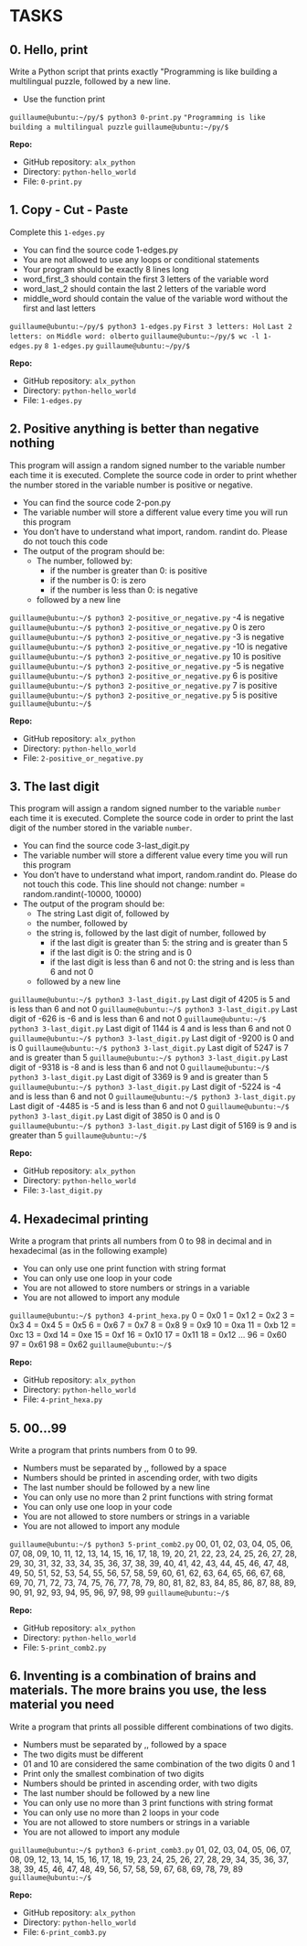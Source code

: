 # TASKS

## 0. Hello, print

Write a Python script that prints exactly "Programming is like building a multilingual puzzle, followed by a new line.

- Use the function print

`guillaume@ubuntu:~/py/$ python3 0-print.py`
`"Programming is like building a multilingual puzzle`
`guillaume@ubuntu:~/py/$`

**Repo:**

- GitHub repository: `alx_python`
- Directory: `python-hello_world`
- File: `0-print.py`

## 1. Copy - Cut - Paste

Complete this `1-edges.py`

- You can find the source code 1-edges.py
- You are not allowed to use any loops or conditional statements
- Your program should be exactly 8 lines long
- word_first_3 should contain the first 3 letters of the variable word
- word_last_2 should contain the last 2 letters of the variable word
- middle_word should contain the value of the variable word without the first and last letters

`guillaume@ubuntu:~/py/$ python3 1-edges.py`
`First 3 letters: Hol`
`Last 2 letters: on`
`Middle word: olberto`
`guillaume@ubuntu:~/py/$ wc -l 1-edges.py`
`8 1-edges.py`
`guillaume@ubuntu:~/py/$`

**Repo:**

- GitHub repository: `alx_python`
- Directory: `python-hello_world`
- File: `1-edges.py`

## 2. Positive anything is better than negative nothing

This program will assign a random signed number to the variable number each time it is executed. Complete the source code in order to print whether the number stored in the variable number is positive or negative.

- You can find the source code 2-pon.py
- The variable number will store a different value every time you will run this program
- You don’t have to understand what import, random. randint do. Please do not touch this code
- The output of the program should be:
  - The number, followed by:
    - if the number is greater than 0: is positive
    - if the number is 0: is zero
    - if the number is less than 0: is negative
  - followed by a new line

`guillaume@ubuntu:~/$ python3 2-positive_or_negative.py`
-4 is negative
`guillaume@ubuntu:~/$ python3 2-positive_or_negative.py`
0 is zero
`guillaume@ubuntu:~/$ python3 2-positive_or_negative.py`
-3 is negative
`guillaume@ubuntu:~/$ python3 2-positive_or_negative.py`
-10 is negative
`guillaume@ubuntu:~/$ python3 2-positive_or_negative.py`
10 is positive
`guillaume@ubuntu:~/$ python3 2-positive_or_negative.py`
-5 is negative
`guillaume@ubuntu:~/$ python3 2-positive_or_negative.py`
6 is positive
`guillaume@ubuntu:~/$ python3 2-positive_or_negative.py`
7 is positive
`guillaume@ubuntu:~/$ python3 2-positive_or_negative.py`
5 is positive
`guillaume@ubuntu:~/$`

**Repo:**

- GitHub repository: `alx_python`
- Directory: `python-hello_world`
- File: `2-positive_or_negative.py`

## 3. The last digit

This program will assign a random signed number to the variable `number` each time it is executed. Complete the source code in order to print the last digit of the number stored in the variable `number`.

- You can find the source code 3-last_digit.py
- The variable number will store a different value every time you will run this program
- You don’t have to understand what import, random.randint do. Please do not touch this code. This line should not change: number = random.randint(-10000, 10000)
- The output of the program should be:
  - The string Last digit of, followed by
  - the number, followed by
  - the string is, followed by the last digit of number, followed by
    - if the last digit is greater than 5: the string and is greater than 5
    - if the last digit is 0: the string and is 0
    - if the last digit is less than 6 and not 0: the string and is less than 6 and not 0
  - followed by a new line

`guillaume@ubuntu:~/$ python3 3-last_digit.py`
Last digit of 4205 is 5 and is less than 6 and not 0
`guillaume@ubuntu:~/$ python3 3-last_digit.py`
Last digit of -626 is -6 and is less than 6 and not 0
`guillaume@ubuntu:~/$ python3 3-last_digit.py`
Last digit of 1144 is 4 and is less than 6 and not 0
`guillaume@ubuntu:~/$ python3 3-last_digit.py`
Last digit of -9200 is 0 and is 0
`guillaume@ubuntu:~/$ python3 3-last_digit.py`
Last digit of 5247 is 7 and is greater than 5
`guillaume@ubuntu:~/$ python3 3-last_digit.py`
Last digit of -9318 is -8 and is less than 6 and not 0
`guillaume@ubuntu:~/$ python3 3-last_digit.py`
Last digit of 3369 is 9 and is greater than 5
`guillaume@ubuntu:~/$ python3 3-last_digit.py`
Last digit of -5224 is -4 and is less than 6 and not 0
`guillaume@ubuntu:~/$ python3 3-last_digit.py`
Last digit of -4485 is -5 and is less than 6 and not 0
`guillaume@ubuntu:~/$ python3 3-last_digit.py`
Last digit of 3850 is 0 and is 0
`guillaume@ubuntu:~/$ python3 3-last_digit.py`
Last digit of 5169 is 9 and is greater than 5
`guillaume@ubuntu:~/$`

**Repo:**

- GitHub repository: `alx_python`
- Directory: `python-hello_world`
- File: `3-last_digit.py`

## 4. Hexadecimal printing

Write a program that prints all numbers from 0 to 98 in decimal and in hexadecimal (as in the following example)

- You can only use one print function with string format
- You can only use one loop in your code
- You are not allowed to store numbers or strings in a variable
- You are not allowed to import any module

`guillaume@ubuntu:~/$ python3 4-print_hexa.py`
0 = 0x0
1 = 0x1
2 = 0x2
3 = 0x3
4 = 0x4
5 = 0x5
6 = 0x6
7 = 0x7
8 = 0x8
9 = 0x9
10 = 0xa
11 = 0xb
12 = 0xc
13 = 0xd
14 = 0xe
15 = 0xf
16 = 0x10
17 = 0x11
18 = 0x12
...
96 = 0x60
97 = 0x61
98 = 0x62
`guillaume@ubuntu:~/$`

**Repo:**

- GitHub repository: `alx_python`
- Directory: `python-hello_world`
- File: `4-print_hexa.py`

## 5. 00...99

Write a program that prints numbers from 0 to 99.

- Numbers must be separated by ,, followed by a space
- Numbers should be printed in ascending order, with two digits
- The last number should be followed by a new line
- You can only use no more than 2 print functions with string format
- You can only use one loop in your code
- You are not allowed to store numbers or strings in a variable
- You are not allowed to import any module

`guillaume@ubuntu:~/$ python3 5-print_comb2.py`
00, 01, 02, 03, 04, 05, 06, 07, 08, 09, 10, 11, 12, 13, 14, 15, 16, 17, 18, 19, 20, 21, 22, 23, 24, 25, 26, 27, 28, 29, 30, 31, 32, 33, 34, 35, 36, 37, 38, 39, 40, 41, 42, 43, 44, 45, 46, 47, 48, 49, 50, 51, 52, 53, 54, 55, 56, 57, 58, 59, 60, 61, 62, 63, 64, 65, 66, 67, 68, 69, 70, 71, 72, 73, 74, 75, 76, 77, 78, 79, 80, 81, 82, 83, 84, 85, 86, 87, 88, 89, 90, 91, 92, 93, 94, 95, 96, 97, 98, 99
`guillaume@ubuntu:~/$`

**Repo:**

- GitHub repository: `alx_python`
- Directory: `python-hello_world`
- File: `5-print_comb2.py`

## 6. Inventing is a combination of brains and materials. The more brains you use, the less material you need

Write a program that prints all possible different combinations of two digits.

- Numbers must be separated by ,, followed by a space
- The two digits must be different
- 01 and 10 are considered the same combination of the two digits 0 and 1
- Print only the smallest combination of two digits
- Numbers should be printed in ascending order, with two digits
- The last number should be followed by a new line
- You can only use no more than 3 print functions with string format
- You can only use no more than 2 loops in your code
- You are not allowed to store numbers or strings in a variable
- You are not allowed to import any module

`guillaume@ubuntu:~/$ python3 6-print_comb3.py`
01, 02, 03, 04, 05, 06, 07, 08, 09, 12, 13, 14, 15, 16, 17, 18, 19, 23, 24, 25, 26, 27, 28, 29, 34, 35, 36, 37, 38, 39, 45, 46, 47, 48, 49, 56, 57, 58, 59, 67, 68, 69, 78, 79, 89
`guillaume@ubuntu:~/$`

**Repo:**

- GitHub repository: `alx_python`
- Directory: `python-hello_world`
- File: `6-print_comb3.py`
